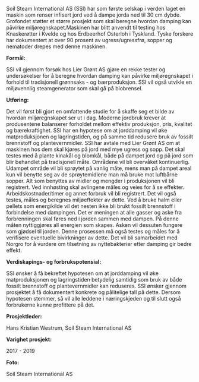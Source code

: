 Soil Steam International AS (SSI) har som første selskap i verden laget en maskin som renser infisert jord ved å dampe jorda ned til 30 cm dybde. Grofondet støtter et større prosjekt som skal beregne hvordan damping kan påvirke miljøregnskapet.Maskinen har blitt anvendt til testing hos Knaskerøtter i Kvelde og hos Erdbeerhof Osterloh i Tyskland. Tyske forskere har dokumentert at over 90 prosent av ugress/ugressfrø, sopper og nematoder drepes med denne maskinen.

**Formål:** 

SSI vil gjennom forsøk hos Lier Grønt AS gjøre en rekke tester og undersøkelser for å beregne hvordan damping kan påvirke miljøregnskapet i forhold til tradisjonell grønnsaks - og bærproduksjon. SSI vil også utvikle en miljøvennlig steamgenerator som skal gå på biobrensel.

**Utføring:** 

Det vil først bli gjort en omfattende studie for å skaffe seg et bilde av hvordan miljøregnskapet ser ut i dag. Moderne jordbruk krever at produsentene balanserer forholdet mellom effektiv produksjon, pris, kvalitet og bærekraftighet. SSI har en hypotese om at jorddamping vil øke matproduksjonen og lagringstiden, og på samme tid redusere bruk av fossilt brennstoff og plantevernmidler. SSI har avtale med Lier Grønt AS om at maskinen hos dem skal kjøres på jord med mye ugress og sopp. Det skal testes med å plante kinakål og blomkål, både på dampet jord og på jord som blir behandlet på tradisjonell måte. Områdene vil bli overvåket kontinuerlig. Udampet område vil bli sprøytet på vanlig måte, mens man på dampet areal kun vil benytte seg av de sprøytemidlene man må bruke mot luftbårne sopper. Alt som benyttes av midler og mengder i produksjonen vil bli registrert. Ved innhøsting skal avlingene måles og veies for å se effekter. Arbeidskostnader/timer og annet forbruk vil bli registrert. Det vil også testes, måles og beregnes miljøeffekter av dette. Ved å bruke halm eller pellets som energikilde vil det nesten ikke bli brukt fossilt brennstoff i forbindelse med dampingen. Det er meningen at alle gasser og aske fra forbrenningen skal føres ned i jorden sammen med dampen. På denne måten nyttiggjøres all energien som skapes. Asken vil dessuten fungere som gjødsel til jorden. Denne prosessen må også testes og måles for å verifisere eventuelle bivirkninger av dette. Det vil bli samarbeidet med Norgro for å vurdere om tilsetning av nyttebakterier etter damping gir bedre effekt.

**Verdiskapings- og forbrukspotensial:**

 SSI ønsker å få bekreftet hypotesen om at jorddamping vil øke matproduksjonen og lagringstiden betydelig samtidig som bruk av både fossilt brennstoff og plantevernmidler kan reduseres. SSI ønsker gjennom prosjektet å få dokumentert konkrete og pålitelige tall på dette. Dersom hypotesen stemmer, så vil alle leddene i næringskjeden og til slutt også forbrukerne kunne profittere på det.

**Prosjektleder:**

 Hans Kristian Westrum, Soil Steam International AS

**Varighet prosjekt:**

 2017 - 2019

**Foto:**

 Soil Steam International AS